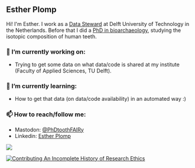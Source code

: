 ## Esther Plomp

Hi! I'm Esther. I work as a [Data Steward](https://www.tudelft.nl/en/library/current-topics/research-data-management/r/support/data-stewardship/contact/esther-plomp/) at Delft University of Technology in the Netherlands. Before that I did a [PhD in bioarchaeology](https://doi.org/10.5281/zenodo.3929551), studying the isotopic composition of human teeth. 


### 🔭 I’m currently working on:
- Trying to get some data on what data/code is shared at my institute (Faculty of Applied Sciences, TU Delft).

### 🌱 I’m currently learning:
- How to get that data (on data/code availability) in an automated way :)

### 📫 How to reach/follow me:
- Mastodon: [@PhDtoothFAIRy](https://scholar.social/@toothFAIRy)
- Linkedin: [Esther Plomp](https://www.linkedin.com/in/estherplomp/)

![](https://i1.wp.com/sfdora.org/wp-content/uploads/2018/06/Dorabadge2.png) 

[![Contributing An Incomplete History of Research Ethics](https://img.shields.io/badge/Contributing-An%20Incomplete%20History%20of%20Research%20Ethics-red)](https://github.com/Ismael-KG/An_Incomplete_History_of_Research_Ethics)

